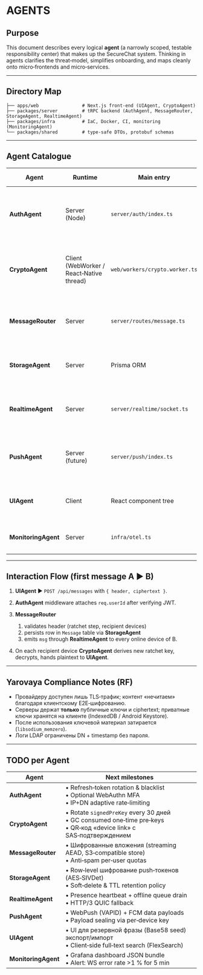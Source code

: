 # AGENTS

## Purpose

This document describes every logical **agent** (a narrowly scoped, testable responsibility center) that makes up the SecureChat system.  Thinking in agents clarifies the threat‑model, simplifies onboarding, and maps cleanly onto micro‑frontends and micro‑services.

---

## Directory Map

```
├── apps/web                # Next.js front‑end (UIAgent, CryptoAgent)
├── packages/server         # tRPC backend (AuthAgent, MessageRouter, StorageAgent, RealtimeAgent)
├── packages/infra          # IaC, Docker, CI, monitoring (MonitoringAgent)
└── packages/shared         # type‑safe DTOs, protobuf schemas
```

---

## Agent Catalogue

| Agent               | Runtime                                  | Main entry                     | Core responsibility                                                      | Security invariants                                             |
| ------------------- | ---------------------------------------- | ------------------------------ | ------------------------------------------------------------------------ | --------------------------------------------------------------- |
| **AuthAgent**       | Server (Node)                            | `server/auth/index.ts`         | LDAP bind (GLAuth), issues/rotates JWT, tracks devices                   | Passwords never stored. JWT TTL ≤ 15 min. IP + DN rate‑limited. |
| **CryptoAgent**     | Client (WebWorker / React‑Native thread) | `web/workers/crypto.worker.ts` | Generates X3DH pre‑keys, maintains Double‑Ratchet state, local key‑vault | Private keys never leave worker; memory zeroised after use.     |
| **MessageRouter**   | Server                                   | `server/routes/message.ts`     | Ingests ciphertext payloads, persists, forwards via WS/SSE               | Validates quota; server cannot read plaintext.                  |
| **StorageAgent**    | Server                                   | Prisma ORM                     | Persists users, contacts, devices, sessions, messages                    | Enforces row‑level ACL; audited writes.                         |
| **RealtimeAgent**   | Server                                   | `server/realtime/socket.ts`    | WebSocket hub (socket.io) with Redis adapter; fallback SSE               | JWT verified at connect. No broadcast leakage.                  |
| **PushAgent**       | Server (future)                          | `server/push/index.ts`         | Stores VOIP/FCM tokens, sends encrypted push notifications               | Encrypts payload; stores only deviceId + token.                 |
| **UIAgent**         | Client                                   | React component tree           | Renders chats/contacts; indicates encryption status                      | Reads only decrypted plaintext in memory.                       |
| **MonitoringAgent** | Server                                   | `infra/otel.ts`                | OpenTelemetry traces, Prom‑metrics, Sentry errors                        | Scrubs PII before export.                                       |

---

## Interaction Flow (first message A ▶ B)

1. **UIAgent** ▶ `POST /api/messages` with `{ header, ciphertext }`.
2. **AuthAgent** middleware attaches `req.userId` after verifying JWT.
3. **MessageRouter**

   1. validates header (ratchet step, recipient devices)
   2. persists row in `Message` table via **StorageAgent**
   3. emits `msg` through **RealtimeAgent** to every online device of B.
4. On each recipient device **CryptoAgent** derives new ratchet key, decrypts, hands plaintext to **UIAgent**.

---

## Yarovaya Compliance Notes (RF)

* Провайдеру доступен лишь TLS‑трафик; контент «нечитаем» благодаря клиентскому E2E‑шифрованию.
* Серверы держат **только** публичные ключи и ciphertext; приватные ключи хранятся на клиенте (IndexedDB / Android Keystore).
* После использования ключевой материал затирается (`libsodium_memzero`).
* Логи LDAP ограничены DN + timestamp без пароля.

---

## TODO per Agent

| Agent               | Next milestones                                                                                                         |
| ------------------- | ----------------------------------------------------------------------------------------------------------------------- |
| **AuthAgent**       | • Refresh‑token rotation & blacklist<br>• Optional WebAuthn MFA<br>• IP+DN adaptive rate‑limiting                       |
| **CryptoAgent**     | • Rotate `signedPreKey` every 30 дней<br>• GC consumed one‑time pre‑keys<br>• QR‑код «device link» с SAS‑подтверждением |
| **MessageRouter**   | • Шифрованные вложения (streaming AEAD, S3‑compatible store)<br>• Anti‑spam per‑user quotas                             |
| **StorageAgent**    | • Row‑level шифрование push‑токенов (AES‑SIVDet)<br>• Soft‑delete & TTL retention policy                                |
| **RealtimeAgent**   | • Presence heartbeat + offline queue drain<br>• HTTP/3 QUIC fallback                                                    |
| **PushAgent**       | • WebPush (VAPID) + FCM data payloads<br>• Payload sealing via per‑device key                                           |
| **UIAgent**         | • UI для резервной фразы (Base58 seed) экспорт/импорт<br>• Client‑side full‑text search (FlexSearch)                    |
| **MonitoringAgent** | • Grafana dashboard JSON bundle<br>• Alert: WS error rate >1 % for 5 min                                                |
